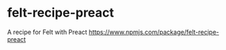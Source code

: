 # felt-recipe-preact
A recipe for Felt with Preact https://www.npmjs.com/package/felt-recipe-preact
